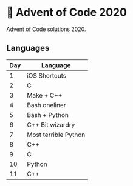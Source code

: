# 🎁 Advent of Code 2020
[Advent of Code](https://adventofcode.com/2020) solutions 2020.

## Languages
| Day | Language                  |
|-----|---------------------------|
|   1 | iOS Shortcuts             |
|   2 | C                         |
|   3 | Make + C++                |
|   4 | Bash oneliner             |
|   5 | Bash + Python             |
|   6 | C++ Bit wizardry          |
|   7 | Most terrible Python      |
|   8 | C++                       |
|   9 | C                         |
|  10 | Python                    |
|  11 | C++                       |
